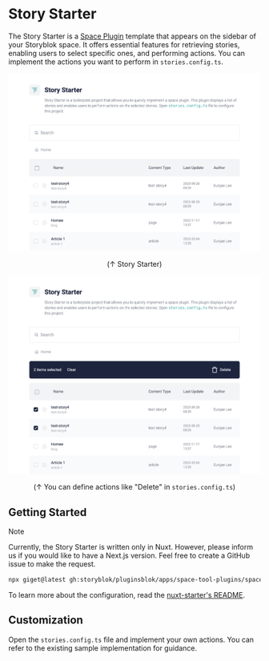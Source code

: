 # Story Starter

The Story Starter is a [Space Plugin](https://www.storyblok.com/docs/plugins/custom-application) template that appears on the sidebar of your Storyblok space. It offers essential features for retrieving stories, enabling users to select specific ones, and performing actions. You can implement the actions you want to perform in `stories.config.ts`.

<p align="center">
  <img src="./docs/screenshot1.png" alt="Screenshot 1" width="600" />
</p>
<p align="center">(↑ Story Starter)</p>

<p align="center">
  <img src="./docs/screenshot2.png" alt="Screenshot 2" width="600" />
</p>
<p align="center">(↑ You can define actions like "Delete" in <code>stories.config.ts</code>)</p>

## Getting Started

> [!NOTE]
> Currently, the Story Starter is written only in Nuxt. However, please inform us if you would like to have a Next.js version. Feel free to create a GitHub issue to make the request.

```sh
npx giget@latest gh:storyblok/pluginsblok/apps/space-tool-plugins/space-plugins/nuxt-story-starter YOUR-PROJECT-NAME
```

To learn more about the configuration, read the [nuxt-starter's README](https://github.com/storyblok/pluginsblok/blob/main/apps/space-tool-plugins/space-plugins/nuxt-story-starter#getting-started).

## Customization

Open the `stories.config.ts` file and implement your own actions. You can refer to the existing sample implementation for guidance.
